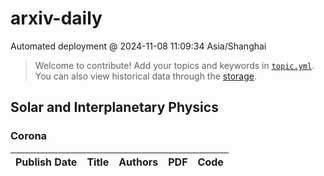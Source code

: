 # arxiv-daily
 Automated deployment @ 2024-11-08 11:09:34 Asia/Shanghai
> Welcome to contribute! Add your topics and keywords in [`topic.yml`](https://github.com/beiyuouo/arxiv-daily/blob/main/database/topic.yml).
> You can also view historical data through the [storage](https://github.com/beiyuouo/arxiv-daily/blob/main/database/storage).

## Solar and Interplanetary Physics

### Corona
|Publish Date|Title|Authors|PDF|Code|
| :---: | :---: | :---: | :---: | :---: |
